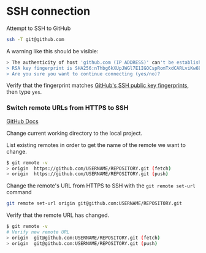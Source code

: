 # SSH connection

Attempt to SSH to GitHub

```sh
ssh -T git@github.com
```

A warning like this should be visible:

```sh
> The authenticity of host 'github.com (IP ADDRESS)' can't be established.
> RSA key fingerprint is SHA256:nThbg6kXUpJWGl7E1IGOCspRomTxdCARLviKw6E5SY8.
> Are you sure you want to continue connecting (yes/no)?
```

Verify that the fingerprint matches [GitHub's SSH public key fingerprints](https://docs.github.com/en/authentication/keeping-your-account-and-data-secure/githubs-ssh-key-fingerprints), then type `yes`.

### Switch remote URLs from HTTPS to SSH

[GitHub Docs](https://docs.github.com/en/get-started/getting-started-with-git/managing-remote-repositories#switching-remote-urls-from-https-to-ssh)

Change current working directory to the local project.

List existing remotes in order to get the name of the remote we want to change.

```sh
$ git remote -v
> origin  https://github.com/USERNAME/REPOSITORY.git (fetch)
> origin  https://github.com/USERNAME/REPOSITORY.git (push)
```

Change the remote's URL from HTTPS to SSH with the `git remote set-url` command

```sh
git remote set-url origin git@github.com:USERNAME/REPOSITORY.git
```

Verify that the remote URL has changed.

```sh
$ git remote -v
# Verify new remote URL
> origin  git@github.com:USERNAME/REPOSITORY.git (fetch)
> origin  git@github.com:USERNAME/REPOSITORY.git (push)
```
